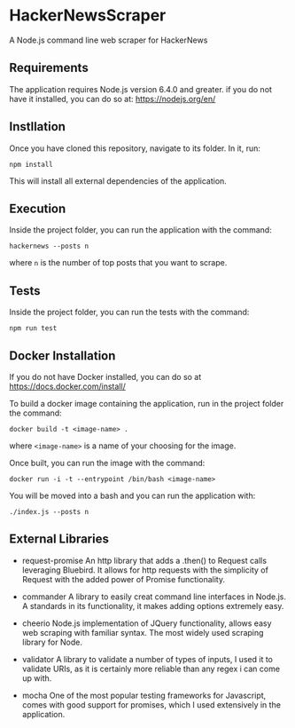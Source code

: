 # HackerNewsScraper
A Node.js command line web scraper for HackerNews

## Requirements

The application requires Node.js version 6.4.0 and greater. if you do not have it installed, you can do so at: https://nodejs.org/en/

## Instllation

Once you have cloned this repository, navigate to its folder. In it, run:

`npm install`

This will install all external dependencies of the application.

## Execution

Inside the project folder, you can run the application with the command:

`hackernews --posts n`

where `n` is the number of top posts that you want to scrape.

## Tests

Inside the project folder, you can run the tests with the command:

`npm run test`

## Docker Installation

If you do not have Docker installed, you can do so at https://docs.docker.com/install/

To build a docker image containing the application, run in the project folder the command:

`docker build -t <image-name> .`

where `<image-name>` is a name of your choosing for the image.

Once built, you can run the image with the command:

`docker run -i -t --entrypoint /bin/bash <image-name>`

You will be moved into a bash and you can run the application with:

`./index.js --posts n`

## External Libraries

* request-promise
An http library that adds a .then() to Request calls leveraging Bluebird. It allows for http requests with the simplicity of Request with the added power of Promise functionality.

* commander
A library to easily creat command line interfaces in Node.js. A standards in its functionality, it makes adding options extremely easy.

* cheerio
Node.js implementation of JQuery functionality, allows easy web scraping with familiar syntax. The most widely used scraping library for Node.

* validator
A library to validate a number of types of inputs, I used it to validate URIs, as it is certainly more reliable than any regex i can come up with.

* mocha
One of the most popular testing frameworks for Javascript, comes with good support for promises, which I used extensively in the application.